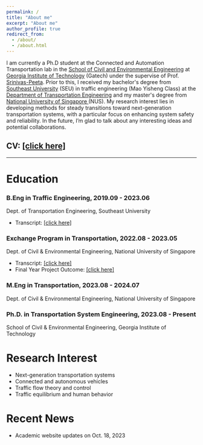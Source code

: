 ```yaml
---
permalink: /
title: "About me"
excerpt: "About me"
author_profile: true
redirect_from: 
  - /about/
  - /about.html
---
```


<!-- 
<p align="center">
  <img src="https://520yrn.github.io//files/image.png" alt="Photo" style="width: 180px;height: 80px;"/>
</p>
-->
I am currently a Ph.D student at the Connected and Automation Transportation lab in the <a href="https://ce.gatech.edu/">School of Civil and Environmental Engineering</a> at <a href="https://www.gatech.edu/"> Georgia Institute of Technology</a> (Gatech) under the supervise of Prof. <a href="https://ce.gatech.edu/directory/person/srinivas-peeta">Srinivas-Peeta</a>. Prior to this, I received my bachelor's degree from <a href="https://www.seu.edu.cn/english/">Southeast University</a> (SEU) in traffic engineering (Mao Yisheng Class) at the <a href="https://tc.seu.edu.cn/jt_en/"> Department of Transportation Engineering</a> and my master's degree from <a href="https://nus.edu.sg/">National University of Singapore </a> (NUS). My research interest lies in developing methods for steady transitions toward next-generation transportation systems, with a particular focus on enhancing system safety and reliability. In the future, I’m glad to talk about any interesting ideas and potential collaborations.

## CV: <a href="https://520yrn.github.io//files/Ruining_Yang_CV.pdf" download>[click here]</a>
<hr/>

# Education

### B.Eng in Traffic Engineering, 2019.09 - 2023.06
Dept. of Transportation Engineering, Southeast University
+ Transcript: <a href="https://520yrn.github.io//files/Transcript-Southeast University-Bachelor.pdf" download>[click here]</a>

### Exchange Program in Transportation, 2022.08 - 2023.05
Dept. of Civil & Environmental Engineering, National University of Singapore
+ Transcript: <a href="https://520yrn.github.io//files/Transcript-National University of Singapore.pdf" download>[click here]</a>
+ Final Year Project Outcome: <a href="https://520yrn.github.io//files/3+1+1 FYP Assessment Outcome - YANG RUINING.pdf" download>[click here]</a>

### M.Eng in Transportation, 2023.08 - 2024.07
Dept. of Civil & Environmental Engineering, National University of Singapore

### Ph.D. in Transportation System Engineering, 2023.08 - Present
School of Civil & Environmental Engineering, Georgia Institute of Technology

# Research Interest
+ Next-generation transportation systems
+ Connected and autonomous vehicles
+ Traffic flow theory and control
+ Traffic equilibrium and human behavior

# Recent News
* Academic website updates on Oct. 18, 2023
